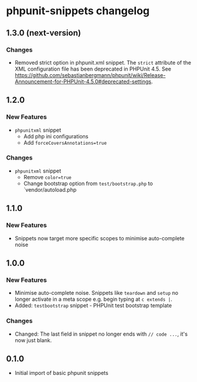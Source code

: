 # phpunit-snippets changelog

## 1.3.0 (next-version)

### Changes

* Removed strict option in phpunit.xml snippet. The `strict` attribute of the XML configuration file has been deprecated in PHPUnit 4.5. See https://github.com/sebastianbergmann/phpunit/wiki/Release-Announcement-for-PHPUnit-4.5.0#deprecated-settings.

## 1.2.0

### New Features

* `phpunitxml` snippet
    - Add php ini configurations
    - Add `forceCoversAnnotations=true`

### Changes

* `phpunitxml` snippet
    - Remove `color=true`
    - Change bootstrap option from `test/bootstrap.php` to `vendor/autoload.php

## 1.1.0

### New Features

* Snippets now target more specific scopes to minimise auto-complete noise

## 1.0.0

### New Features

* Minimise auto-complete noise. Snippets like `teardown` and `setup` no longer activate in a meta scope e.g. begin typing at `c extends |`. 
* Added: `testbootstrap` snippet - PHPUnit test bootstrap template

### Changes

* Changed: The last field in snippet no longer ends with `// code ...`, it's now just blank. 

## 0.1.0

* Initial import of basic phpunit snippets
